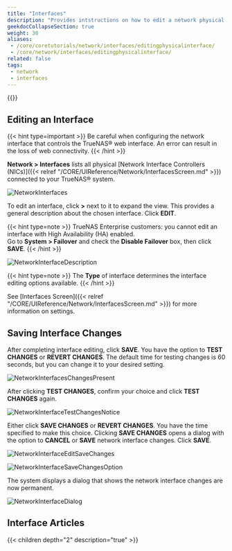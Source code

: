 ```yaml
---
title: "Interfaces"
description: "Provides intstructions on how to edit a network physical interface and a list of other TrueNAS CORE network interface tutorials."
geekdocCollapseSection: true
weight: 30
aliases: 
 - /core/coretutorials/network/interfaces/editingphysicalinterface/
 - /core/network/interfaces/editingphysicalinterface/
related: false
tags:
 - network 
 - interfaces
---
```


{{<toc>}}

## Editing an Interface ###

{{< hint type=important >}}
Be careful when configuring the network interface that controls the TrueNAS® web interface. An error can result in the loss of web connectivity.
{{< /hint >}}

**Network > Interfaces** lists all physical [Network Interface Controllers (NICs)]({{< relref "/CORE/UIReference/Network/InterfacesScreen.md" >}}) connected
to your TrueNAS® system.

![NetworkInterfaces](/images/CORE/Network/NetworkInterfaces.png "Interfaces List")

To edit an interface, click **>** next to it to expand the view. This provides a general description about the chosen interface. Click **EDIT**.

{{< hint type=note >}}
TrueNAS Enterprise customers: you cannot edit an interface with High Availability (HA) enabled.  
Go to **System > Failover** and check the **Disable Failover** box, then click **SAVE**.
{{< /hint >}}

![NetworkInterfaceDescription](/images/CORE/Network/NetworkInterfaceDescriptionView.png "Network Interface Description")

{{< hint type=note >}}
The **Type** of interface determines the interface editing options available.
{{< /hint >}}

See [Interfaces Screen]({{< relref "/CORE/UIReference/Network/InterfacesScreen.md" >}}) for more information on settings.

## Saving Interface Changes ##

After completing interface editing, click **SAVE**. 
You have the option to **TEST CHANGES** or **REVERT CHANGES**. 
The default time for testing changes is 60 seconds, but you can change it to your desired setting.  

![NetworkInterfacesChangesPresent](/images/CORE/Network/NetworkInterfacesChangesPresent.png "Interface Changes Detected")

After clicking **TEST CHANGES**, confirm your choice and click **TEST CHANGES** again.

![NetworkInterfaceTestChangesNotice](/images/CORE/Network/NetworkInterfaceTestChangesNotice.png "Network Interface Test Changes Notice")

Either click **SAVE CHANGES** or **REVERT CHANGES**. 
You have the time specified to make this choice. 
Clicking **SAVE CHANGES** opens a dialog with the option to **CANCEL** or **SAVE** network interface changes. Click **SAVE**.

![NetworkInterfaceEditSaveChanges](/images/CORE/Network/NetworkInterfaceEditSaveChanges.png "Network Interface Edit Save Changes ")

![NetworkInterfaceSaveChangesOption](/images/CORE/Network/NetworkInterfaceSaveChangesOption.png "Network Interface Save Changes Option ")

The system displays a dialog that shows the network interface changes are now permanent.

![NetworkInterfaceDialog](/images/CORE/Network/NetworkInterfaceDialogBox.png "Network Interface Dialog Box ")

## Interface Articles

{{< children depth="2" description="true" >}}
